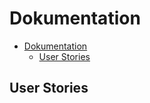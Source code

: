 # Dokumentation

- [Dokumentation](#dokumentation)
  - [User Stories](#user-stories)

## User Stories

